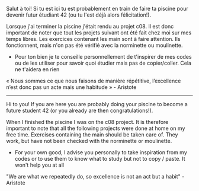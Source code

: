 Salut à toi! Si tu est ici tu est probablement en train de faire ta piscine pour devenir futur étudiant 42 (ou tu l'est déjà alors félicitation!). 

Lorsque j'ai terminer la piscine j'était rendu au projet c08. Il est donc important de noter que tout les projets suivant ont été fait chez moi sur mes temps libres. Les exercices contenant les main sont à faire attention. Ils fonctionnent, mais n'on pas été vérifié avec la norminette ou moulinette.

* Pour ton bien je te conseille personnellement de t'inspirer de mes codes ou de les utiliser pour savoir quoi étudier mais pas de copier/coller. Cela ne t'aidera en rien

« Nous sommes ce que nous faisons de manière répétitive, l’excellence n’est donc pas un acte mais une habitude »
										- Aristote

-------------------------------------------------------

Hi to you! If you are here you are probably doing your piscine to become a future student 42 (or you already are then congratulations!).

When I finished the piscine I was on the c08 project. It is therefore important to note that all the following projects were done at home on my free time. Exercises containing the main should be taken care of. They work, but have not been checked with the norminette or moulinette.

* For your own good, I advise you personally to take inspiration from my codes or to use them to know what to study but not to copy / paste. It won't help you at all

"We are what we repeatedly do, so excellence is not an act but a habit"
										- Aristote

